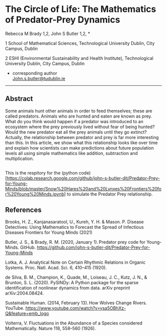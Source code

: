 # The Circle of Life: The Mathematics of Predator-Prey Dynamics

Rebecca M Brady 1,2, John S Butler 1,2, * 
 
1 School of Mathematical Sciences, Technological University Dublin, City Campus, Dublin 

2 ESHI (Environmental Sustainability and Health Institute), Technological University Dublin, City Campus, Dublin 
 
* corresponding author  
John.s.butler@tudublin.ie 
 

-------

## Abstract 
Some animals hunt other animals in order to feed themselves; these are called predators. Animals who are hunted and eaten are known as prey. What do you think would happen if a predator was introduced to an ecosystem where the prey previously lived without fear of being hunted? Would the new predator eat all the prey animals until they go extinct? Actually, the relationship between predator and prey is far more interesting than this. In this article, we show what this relationship looks like over time and explain how scientists can make predictions about future population levels all using simple mathematics like addition, subtraction and multiplication.

## 
This is the respitory for the (python code)[https://colab.research.google.com/github/john-s-butler-dit/Predator-Prey-for-Young-Minds/blob/master/Snow%20Hares%20and%20Lynxes%20Frontiers%20for%20Young%20Minds.ipynb]
to simulate the Predator Prey relationship.
## References 
Brooks, H. Z., Kanjanasaratool, U., Kureh, Y. H. & Mason. P. Disease Detectives: Using Mathematics to Forecast the Spread of Infectious Diseases Frontiers for Young Minds (2021) 
 
Butler, J. S., & Brady, R. M. (2020, January 1). Predator prey code for Young-Minds. GitHub. https://github.com/john-s-butler-dit/Predator-Prey-for-Young-Minds 
 
Lotka, A. J. Analytical Note on Certain Rhythmic Relations in Organic Systems. Proc. Natl. Acad. Sci. 6, 410–415 (1920). 
 
de Silva, B. M., Champion, K., Quade, M., Loiseau, J. C., Kutz, J. N., & Brunton, S. L. (2020). PySINDy: A Python package for the sparse identification of nonlinear dynamics from data. arXiv preprint arXiv:2004.08424. 
 
Sustainable Human. (2014, February 13). How Wolves Change Rivers. YouTube. https://www.youtube.com/watch?v=ysa5OBhXz-Q&feature=emb_logo 
 
Volterra, V. Fluctuations in the Abundance of a Species considered Mathematically. Nature 118, 558–560 (1926).

 
